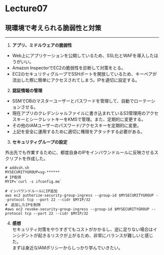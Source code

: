 # Lecture07

## 現環境で考えられる脆弱性と対策
---
1. **アプリ、ミドルウェアの脆弱性**  

 + Web上にアプリケーションを公開しているため、SSL化とWAFを導入したほうがいい。
 + Amazon InspectorでEC2の脆弱性を診断して対策をとる。
 + EC2のセキュリティグループでSSHポートを開放しているため、キーペアが流出した際に簡単にアクセスされてしまう。IPを適切に設定する。

2. **認証情報の管理**  

 + SSMでDBのマスターユーザーとパスワードを管理して、自動でローテーションさせる。
 + 現在アプリのクレデンシャルファイルに書き込まれているS3管理用のアクセスキーとシークレットキーをKMSで管理。また、定期的に変更する。
 + その他のIAMユーザーのパスワード/アクセスキーを定期的に変更。
 + 上記を安全に運用するために適切に権限をアタッチする必要がある。

3. **セキュリティグループの設定**  

 外出先でも作業するために、都度自身のIPをインバウンドルールに反映させるスクリプトを作成した。
```
# addssh.sh
MYSECURITYGROUP=sg-******
# IP取得
MYIP=`curl -s ifconfig.me`

# インバウンドルールにIP追加
aws ec2 authorize-security-group-ingress --group-id $MYSECURITYGROUP --protocol tcp --port 22 --cidr $MYIP/32 
#　追加したIPを削除
#aws ec2 revoke-security-group-ingress --group-id $MYSECURITYGROUP --protocol tcp --port 22 --cidr $MYIP/32
```

4. **感想**  
セキュリティ対策をやりすぎてもコストがかかるし、逆に足りない場合はインシデントが起きるリスクが上がるため、非常にバランスが難しいと感じた。  
まずは身近なIAMポリシーからしっかり学んでいきたい。